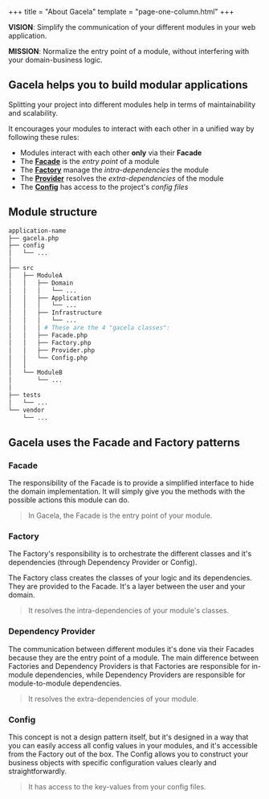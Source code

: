 +++
title = "About Gacela"
template = "page-one-column.html"
+++

**VISION**: Simplify the communication of your different modules in your web application.

**MISSION**: Normalize the entry point of a module, without interfering with your domain-business logic.

## Gacela helps you to build modular applications

Splitting your project into different modules help in terms of maintainability and scalability. 

It encourages your modules to interact with each other in a unified way by following these rules:

- Modules interact with each other **only** via their **Facade**
- The [**Facade**](/docs/facade) is the *entry point* of a module
- The [**Factory**](/docs/factory) manage the *intra-dependencies* the module
- The [**Provider**](/docs/dependency-provider) resolves the *extra-dependencies* of the module
- The [**Config**](/docs/config) has access to the project's *config files*

## Module structure

```bash
application-name
├── gacela.php
├── config
│   └── ...
│
├── src
│   ├── ModuleA
│   │   ├── Domain
│   │   │   └── ...
│   │   ├── Application
│   │   │   └── ...
│   │   ├── Infrastructure
│   │   │   └── ...
│   │   │ # These are the 4 "gacela classes":
│   │   ├── Facade.php
│   │   ├── Factory.php
│   │   ├── Provider.php
│   │   └── Config.php
│   │
│   └── ModuleB
│       └── ...
│
├── tests
│   └── ...
└── vendor
    └── ...
```

## Gacela uses the Facade and Factory patterns

### Facade

The responsibility of the Facade is to provide a simplified interface to hide the domain implementation.
It will simply give you the methods with the possible actions this module can do.

> In Gacela, the Facade is the entry point of your module. 

### Factory

The Factory's responsibility is to orchestrate the different classes and it's dependencies 
(through Dependency Provider or Config).

The Factory class creates the classes of your logic and its dependencies. 
They are provided to the Facade. It's a layer between the user and your domain.

> It resolves the intra-dependencies of your module's classes.

### Dependency Provider

The communication between different modules it's done via their Facades because they are the entry point of a module.
The main difference between Factories and Dependency Providers is that Factories are responsible for in-module
dependencies, while Dependency Providers are responsible for module-to-module dependencies.

> It resolves the extra-dependencies of your module.

### Config

This concept is not a design pattern itself, but it's designed in a way that you can easily access all config values in
your modules, and it's accessible from the Factory out of the box. The Config allows you to construct your business
objects with specific configuration values clearly and straightforwardly.

> It has access to the key-values from your config files.
